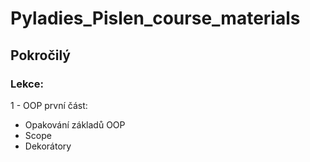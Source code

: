 # Pyladies_Pislen_course_materials

## Pokročilý
### Lekce:
1 - OOP první část:
- Opakování základů OOP
- Scope
- Dekorátory
